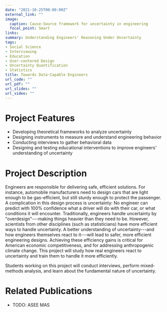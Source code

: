 ```yaml
---
date: "2021-10-25T00:00:00Z"
external_link: ""
image:
  caption: Cause-Source framework for uncertainty in engineering
  focal_point: Smart
links:
summary: Understanding Engineers' Reasoning Under Uncertainty
tags:
- Social Science
- Interviewing
- Education
- User-centered Design
- Uncertainty Quantification
- Statistics
title: Towards Data-Capable Engineers
url_code: ""
url_pdf: ""
url_slides: ""
url_video: ""
---
```


# Project Features

- Developing theoretical frameworks to analyze uncertainty
- Designing instruments to measure and understand engineering behavior
- Conducting interviews to gather behavioral data
- Designing and testing educational interventions to improve engineers' understanding of uncertainty

# Project Description

Engineers are responsible for delivering safe, efficient solutions. For instance, automobile manufacturers need to design cars that are light enough to be gas-efficient, but still sturdy enough to protect the passenger. A complication in this design process is uncertainty: No engineer can predict with 100% confidence what a driver will do with their car, or what conditions it will encounter. Traditionally, engineers handle uncertainty by "overdesign"---making things heavier than they need to be. However, scientists from other disciplines (such as statisticians) have more efficient ways to handle uncertainty. A better understanding of uncertainty---and how engineers themselves react to it---will lead to safer, more efficient engineering designs. Achieving these efficiency gains is critical for American economic competitiveness, and for addressing anthropogenic climate change. This project will study how real engineers react to uncertainty and train them to handle it more efficiently.

Students working on this project will conduct interviews, perform mixed-methods analysis, and learn about the fundamental nature of uncertainty.

# Related Publications

- TODO: ASEE MAS
